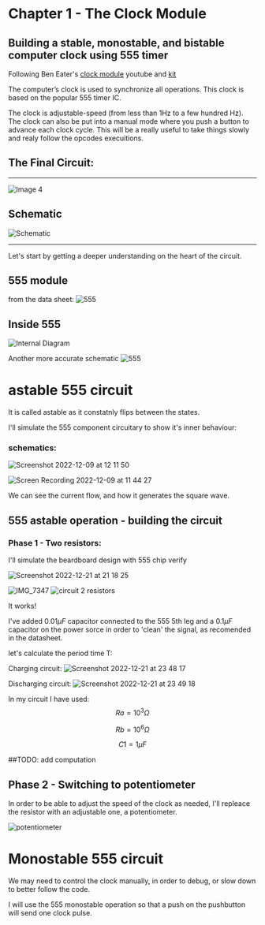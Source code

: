# Chapter 1 - The Clock Module
## Building a stable, monostable, and bistable computer clock using 555 timer


Following Ben Eater's [clock module](https://www.youtube.com/watch?v=kRlSFm519Bo) youtube and [kit](https://eater.net/6502)

The computer’s clock is used to synchronize all operations. 
This clock is based on the popular 555 timer IC.

The clock is adjustable-speed (from less than 1Hz to a few hundred Hz). The clock can also be put into a manual mode where you push a button to advance each clock cycle. This will be a really useful to take things slowly and realy follow the opcodes execuitions.


## The Final Circuit:
---

![Image 4](https://user-images.githubusercontent.com/24626396/181102423-eb7ff0f3-c349-4de2-b6a5-b051dea38f89.jpeg)


## Schematic

![Schematic](https://user-images.githubusercontent.com/24626396/182015828-2186748a-5bb4-46c3-b7c6-221fbd3168dc.png)

---

Let's start by getting a deeper understanding on the heart of the circuit.

## 555 module
from the data sheet:
![555](https://user-images.githubusercontent.com/24626396/182016977-d86b5ea5-1a74-4641-b700-e2ee85a75d9e.png)

## Inside 555

![Internal Diagram](https://user-images.githubusercontent.com/24626396/182017112-2332940f-da9b-48ac-b9a1-3e80cf21e467.png)

Another more accurate schematic
![555](https://user-images.githubusercontent.com/24626396/208178341-11153e01-693e-471f-a22e-2dc64b39de3d.jpeg)




# astable 555 circuit

It is called astable as it constatnly flips between the states.

I'll simulate the 555 component circuitary to show it's inner behaviour:
### schematics:
![Screenshot 2022-12-09 at 12 11 50](https://user-images.githubusercontent.com/24626396/206679648-91a858e8-b57b-4aad-b958-c37ae37e4af2.png)


![Screen Recording 2022-12-09 at 11 44 27](https://user-images.githubusercontent.com/24626396/206677685-50c705a1-e20f-4502-a175-ee27f192479a.gif)

We can see the current flow, and how it generates the square wave.

## 555 astable operation - building the circuit

### Phase 1 - Two resistors: 
I'll simulate the beardboard design with 555 chip verify

![Screenshot 2022-12-21 at 21 18 25](https://user-images.githubusercontent.com/24626396/208986560-f517ef83-c629-4223-9add-4aebe3c5f42c.png)

![IMG_7347](https://user-images.githubusercontent.com/24626396/208985293-c354f52c-d60b-4cf3-a2e9-6a54753547a1.jpg)
![circuit 2 resistors](https://user-images.githubusercontent.com/24626396/208985612-d077d0cb-8291-4eb2-ba78-23184bee9093.gif)

It works!

I've added $0.01 \mu F$ capacitor connected to the 555 5th leg and a $0.1 \mu F$ capacitor on the power sorce in order to 'clean' the signal, as recomended in the datasheet. 

let's calculate the period time T:

Charging circuit:
![Screenshot 2022-12-21 at 23 48 17](https://user-images.githubusercontent.com/24626396/209008563-c71a8128-1eb6-49bf-9d85-fe6cff4a0978.png)

Discharging circuit:
![Screenshot 2022-12-21 at 23 49 18](https://user-images.githubusercontent.com/24626396/209008823-5b20926e-481c-43d9-b37a-a48ad8bef9f1.png)

In my circuit I have used:
$$Ra=10^3Ω$$

$$Rb=10^6Ω$$

$$C1=1 \mu F$$

##TODO: add computation

## Phase 2 - Switching to potentiometer
In order to be able to adjust the speed of the clock as needed, I'll repleace the resistor with an adjustable one, a potentiometer.

![potentiometer](https://user-images.githubusercontent.com/24626396/209213097-ff0bac2d-1555-4522-aad8-221cbb8383a9.gif)





# Monostable 555 circuit
We may need to control the clock manually, in order to debug, or slow down to better follow the code. 

I will use the 555 monostable operation so that a push on the pushbutton will send one clock pulse.
